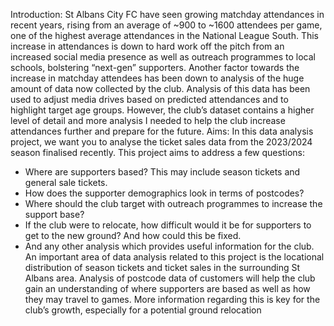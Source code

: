 Introduction:
St Albans City FC have seen growing matchday attendances in recent years, rising from an
average of ~900 to ~1600 attendees per game, one of the highest average attendances in
the National League South. This increase in attendances is down to hard work off the pitch
from an increased social media presence as well as outreach programmes to local schools,
bolstering “next-gen” supporters.
Another factor towards the
increase in matchday attendees
has been down to analysis of the
huge amount of data now
collected by the club. Analysis of
this data has been used to adjust
media drives based on predicted
attendances and to highlight
target age groups. However, the
club’s dataset contains a higher
level of detail and more analysis I
needed to help the club increase
attendances further and prepare
for the future.
Aims:
In this data analysis project, we want you to analyse the ticket sales data from the
2023/2024 season finalised recently. This project aims to address a few questions:
- Where are supporters based? This may include season tickets and general sale
tickets.
- How does the supporter demographics look in terms of postcodes?
- Where should the club target with outreach programmes to increase the support
base?
- If the club were to relocate, how difficult would it be for supporters to get to the
new ground? And how could this be fixed.
- And any other analysis which provides useful information for the club.
An important area of data analysis related to this project is the locational distribution of
season tickets and ticket sales in the surrounding St Albans area. Analysis of postcode data
of customers will help the club gain an understanding of where supporters are based as well
as how they may travel to games. More information regarding this is key for the club’s
growth, especially for a potential ground relocation






